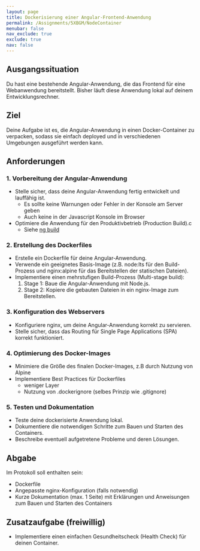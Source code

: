 ```yaml
---
layout: page
title: Dockerisierung einer Angular-Frontend-Anwendung
permalink: /Assignments/5XBGM/NodeContainer
menubar: false
nav_exclude: true
exclude: true
nav: false
---
```


## Ausgangssituation
Du hast eine bestehende Angular-Anwendung, die das Frontend für eine Webanwendung bereitstellt. Bisher läuft diese Anwendung lokal auf deinem Entwicklungsrechner.

## Ziel
Deine Aufgabe ist es, die Angular-Anwendung in einen Docker-Container zu verpacken, sodass sie einfach deployed und in verschiedenen Umgebungen ausgeführt werden kann.

## Anforderungen

### 1. Vorbereitung der Angular-Anwendung
- Stelle sicher, dass deine Angular-Anwendung fertig entwickelt und lauffähig ist.
    - Es sollte keine Warnungen oder Fehler in der Konsole am Server geben
    - Auch keine in der Javascript Konsole im Browser
- Optimiere die Anwendung für den Produktivbetrieb (Production Build).c
    - Siehe [ng build](https://v17.angular.io/start/start-deployment)

### 2. Erstellung des Dockerfiles
- Erstelle ein Dockerfile für deine Angular-Anwendung.
- Verwende ein geeignetes Basis-Image (z.B. node:lts für den Build-Prozess und nginx:alpine für das Bereitstellen der statischen Dateien).
- Implementiere einen mehrstufigen Build-Prozess (Multi-stage build):
  1. Stage 1: Baue die Angular-Anwendung mit Node.js.
  2. Stage 2: Kopiere die gebauten Dateien in ein nginx-Image zum Bereitstellen.

### 3. Konfiguration des Webservers
- Konfiguriere nginx, um deine Angular-Anwendung korrekt zu servieren.
- Stelle sicher, dass das Routing für Single Page Applications (SPA) korrekt funktioniert.

### 4. Optimierung des Docker-Images
- Minimiere die Größe des finalen Docker-Images, z.B durch Nutzung von Alpine
- Implementiere Best Practices für Dockerfiles
    - weniger Layer
    - Nutzung von .dockerignore (selbes Prinzip wie .gitignore)

### 5. Testen und Dokumentation
- Teste deine dockerisierte Anwendung lokal.
- Dokumentiere die notwendigen Schritte zum Bauen und Starten des Containers.
- Beschreibe eventuell aufgetretene Probleme und deren Lösungen.

## Abgabe
Im Protokoll soll enthalten sein:
- Dockerfile
- Angepasste nginx-Konfiguration (falls notwendig)
- Kurze Dokumentation (max. 1 Seite) mit Erklärungen und Anweisungen zum Bauen und Starten des Containers

## Zusatzaufgabe (freiwillig)
- Implementiere einen einfachen Gesundheitscheck (Health Check) für deinen Container.